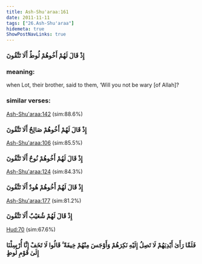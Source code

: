 ```yaml
---
title: Ash-Shu'araa:161
date: 2011-11-11
tags: ["26.Ash-Shu'araa"]
hidemeta: true 
ShowPostNavLinks: true 
---
```

### إِذْ قَالَ لَهُمْ أَخُوهُمْ لُوطٌ أَلَا تَتَّقُونَ
### meaning: 
when Lot, their brother, said to them, ‘Will you not be wary [of Allah]?
### similar verses: 

[Ash-Shu'araa:142](/26/142) (sim:88.6%)

### إِذْ قَالَ لَهُمْ أَخُوهُمْ صَالِحٌ أَلَا تَتَّقُونَ

[Ash-Shu'araa:106](/26/106) (sim:85.5%)

### إِذْ قَالَ لَهُمْ أَخُوهُمْ نُوحٌ أَلَا تَتَّقُونَ

[Ash-Shu'araa:124](/26/124) (sim:84.3%)

### إِذْ قَالَ لَهُمْ أَخُوهُمْ هُودٌ أَلَا تَتَّقُونَ

[Ash-Shu'araa:177](/26/177) (sim:81.2%)

### إِذْ قَالَ لَهُمْ شُعَيْبٌ أَلَا تَتَّقُونَ

[Hud:70](/11/70) (sim:67.6%)

### فَلَمَّا رَأَىٰ أَيْدِيَهُمْ لَا تَصِلُ إِلَيْهِ نَكِرَهُمْ وَأَوْجَسَ مِنْهُمْ خِيفَةً ۚ قَالُوا لَا تَخَفْ إِنَّا أُرْسِلْنَا إِلَىٰ قَوْمِ لُوطٍ

